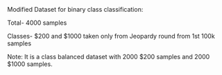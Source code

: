 <prev>
Modified Dataset for binary class classification:

Total- 4000 samples

Classes- $200 and $1000 taken only from Jeopardy round from 1st 100k samples

Note: It is a class balanced dataset with 2000 $200 samples and 2000 $1000 samples.
</prev>
